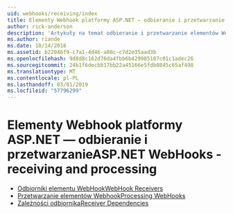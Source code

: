 ```yaml
---
uid: webhooks/receiving/index
title: Elementy Webhook platformy ASP.NET — odbieranie i przetwarzanie | Dokumentacja firmy Microsoft
author: rick-anderson
description: 'Artykuły na temat odbieranie i przetwarzanie elementów Webhook w programie ASP.NET:'
ms.author: riande
ms.date: 10/14/2016
ms.assetid: b22046f9-c7a1-4d46-a80c-c7d2e35aad3b
ms.openlocfilehash: 9d8d8c162d76da4fbb6b429985107c01c1adec26
ms.sourcegitcommit: 24b1f6decbb17bb22a45166e5fdb0845c65af498
ms.translationtype: MT
ms.contentlocale: pl-PL
ms.lasthandoff: 03/01/2019
ms.locfileid: "57796299"
---
```

# <a name="aspnet-webhooks---receiving-and-processing"></a><span data-ttu-id="e6744-103">Elementy Webhook platformy ASP.NET — odbieranie i przetwarzanie</span><span class="sxs-lookup"><span data-stu-id="e6744-103">ASP.NET WebHooks - receiving and processing</span></span>

* [<span data-ttu-id="e6744-104">Odbiorniki elementu WebHook</span><span class="sxs-lookup"><span data-stu-id="e6744-104">WebHook Receivers</span></span>](receivers.md)
* [<span data-ttu-id="e6744-105">Przetwarzanie elementów Webhook</span><span class="sxs-lookup"><span data-stu-id="e6744-105">Processing WebHooks</span></span>](handlers.md)
* [<span data-ttu-id="e6744-106">Zależności odbiornika</span><span class="sxs-lookup"><span data-stu-id="e6744-106">Receiver Dependencies</span></span>](dependencies.md)
